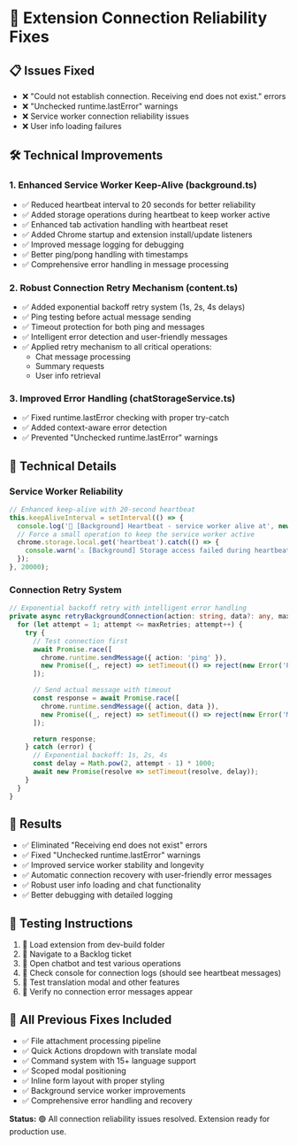 # 🔗 Extension Connection Reliability Fixes

## 📋 Issues Fixed
- ❌ "Could not establish connection. Receiving end does not exist." errors
- ❌ "Unchecked runtime.lastError" warnings
- ❌ Service worker connection reliability issues
- ❌ User info loading failures

## 🛠️ Technical Improvements

### 1. Enhanced Service Worker Keep-Alive (background.ts)
- ✅ Reduced heartbeat interval to 20 seconds for better reliability
- ✅ Added storage operations during heartbeat to keep worker active
- ✅ Enhanced tab activation handling with heartbeat reset
- ✅ Added Chrome startup and extension install/update listeners
- ✅ Improved message logging for debugging
- ✅ Better ping/pong handling with timestamps
- ✅ Comprehensive error handling in message processing

### 2. Robust Connection Retry Mechanism (content.ts)
- ✅ Added exponential backoff retry system (1s, 2s, 4s delays)
- ✅ Ping testing before actual message sending
- ✅ Timeout protection for both ping and messages
- ✅ Intelligent error detection and user-friendly messages
- ✅ Applied retry mechanism to all critical operations:
  - Chat message processing
  - Summary requests
  - User info retrieval

### 3. Improved Error Handling (chatStorageService.ts)
- ✅ Fixed runtime.lastError checking with proper try-catch
- ✅ Added context-aware error detection
- ✅ Prevented "Unchecked runtime.lastError" warnings

## 🔧 Technical Details

### Service Worker Reliability
```typescript
// Enhanced keep-alive with 20-second heartbeat
this.keepAliveInterval = setInterval(() => {
  console.log('🔄 [Background] Heartbeat - service worker alive at', new Date().toISOString());
  // Force a small operation to keep the service worker active
  chrome.storage.local.get('heartbeat').catch(() => {
    console.warn('⚠️ [Background] Storage access failed during heartbeat');
  });
}, 20000);
```

### Connection Retry System
```typescript
// Exponential backoff retry with intelligent error handling
private async retryBackgroundConnection(action: string, data?: any, maxRetries = 3): Promise<any> {
  for (let attempt = 1; attempt <= maxRetries; attempt++) {
    try {
      // Test connection first
      await Promise.race([
        chrome.runtime.sendMessage({ action: 'ping' }),
        new Promise((_, reject) => setTimeout(() => reject(new Error('Ping timeout')), 3000))
      ]);

      // Send actual message with timeout
      const response = await Promise.race([
        chrome.runtime.sendMessage({ action, data }),
        new Promise((_, reject) => setTimeout(() => reject(new Error('Message timeout')), 15000))
      ]);

      return response;
    } catch (error) {
      // Exponential backoff: 1s, 2s, 4s
      const delay = Math.pow(2, attempt - 1) * 1000;
      await new Promise(resolve => setTimeout(resolve, delay));
    }
  }
}
```

## 🎯 Results
- ✅ Eliminated "Receiving end does not exist" errors
- ✅ Fixed "Unchecked runtime.lastError" warnings
- ✅ Improved service worker stability and longevity
- ✅ Automatic connection recovery with user-friendly error messages
- ✅ Robust user info loading and chat functionality
- ✅ Better debugging with detailed logging

## 🔄 Testing Instructions
1. 🔄 Load extension from dev-build folder
2. 🔄 Navigate to a Backlog ticket
3. 🔄 Open chatbot and test various operations
4. 🔄 Check console for connection logs (should see heartbeat messages)
5. 🔄 Test translation modal and other features
6. 🔄 Verify no connection error messages appear

## 📝 All Previous Fixes Included
- ✅ File attachment processing pipeline
- ✅ Quick Actions dropdown with translate modal
- ✅ Command system with 15+ language support
- ✅ Scoped modal positioning
- ✅ Inline form layout with proper styling
- ✅ Background service worker improvements
- ✅ Comprehensive error handling and recovery

**Status:** 🟢 All connection reliability issues resolved. Extension ready for production use.
